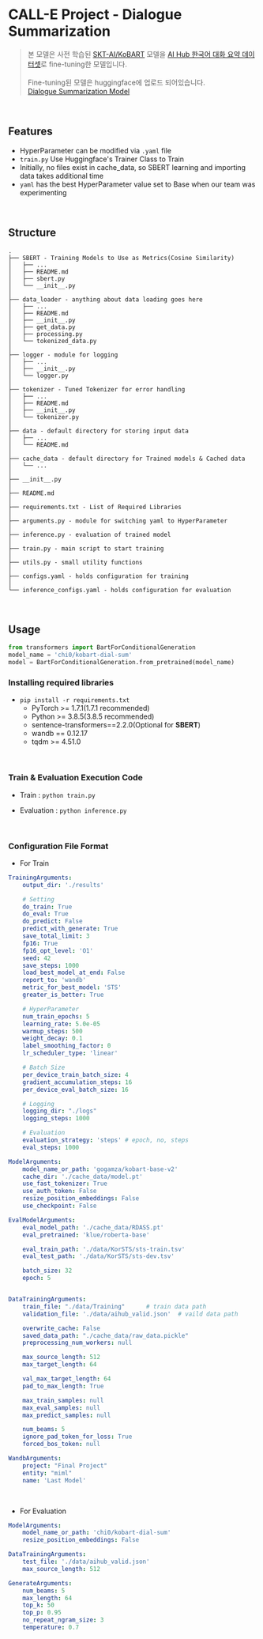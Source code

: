# CALL-E Project - Dialogue Summarization

>본 모델은 사전 학습된 [SKT-AI/KoBART](https://github.com/SKT-AI/KoBART#release) 모델을 [AI Hub 한국어 대화 요약 데이터셋](https://aihub.or.kr/aidata/30714)로 fine-tuning한 모델입니다. <br><br>
Fine-tuning된 모델은 huggingface에 업로드 되어있습니다.<br>[Dialogue Summarization Model](https://huggingface.co/chi0/kobart-dial-sum)
<br>

## Features
* HyperParameter can be modified via `.yaml` file
* `train.py` Use Huggingface's Trainer Class to Train
* Initially, no files exist in cache_data, so SBERT learning and importing data takes additional time
* `yaml` has the best HyperParameter value set to Base when our team was experimenting

<br>

## Structure
```
.
├── SBERT - Training Models to Use as Metrics(Cosine Similarity)
│   ├── ...
│   ├── README.md
│   ├── sbert.py
│   └── __init__.py
│
├── data_loader - anything about data loading goes here
│   ├── ...
│   ├── README.md
│   ├── __init__.py
│   ├── get_data.py
│   ├── processing.py
│   └── tokenized_data.py
│
├── logger - module for logging
│   ├── ...
│   ├── __init__.py
│   └── logger.py
│
├── tokenizer - Tuned Tokenizer for error handling
│   ├── ...
│   ├── README.md
│   ├── __init__.py
│   └── tokenizer.py
│
├── data - default directory for storing input data
│   ├── ...
│   └── README.md
│
├── cache_data - default directory for Trained models & Cached data
│   └── ...
│
├── __init__.py
│
├── README.md
│
├── requirements.txt - List of Required Libraries
│
├── arguments.py - module for switching yaml to HyperParameter
│
├── inference.py - evaluation of trained model
│
├── train.py - main script to start training
│
├── utils.py - small utility functions
│
├── configs.yaml - holds configuration for training
│
└── inference_configs.yaml - holds configuration for evaluation

```

<br>

## Usage
```python
from transformers import BartForConditionalGeneration
model_name = 'chi0/kobart-dial-sum'
model = BartForConditionalGeneration.from_pretrained(model_name)
```

### Installing required libraries
* `pip install -r requirements.txt`
  * PyTorch >= 1.7.1(1.7.1 recommended)
  * Python >= 3.8.5(3.8.5 recommended)
  * sentence-transformers==2.2.0(Optional for **SBERT**)
  * wandb == 0.12.17
  * tqdm >= 4.51.0


<br>

### Train & Evaluation Execution Code
* Train : `python train.py`

* Evaluation : `python inference.py`

<br>

### Configuration File Format
* For Train

```yaml
TrainingArguments:
    output_dir: './results'

    # Setting
    do_train: True
    do_eval: True
    do_predict: False
    predict_with_generate: True
    save_total_limit: 3
    fp16: True
    fp16_opt_level: 'O1'
    seed: 42
    save_steps: 1000
    load_best_model_at_end: False
    report_to: 'wandb'
    metric_for_best_model: 'STS'
    greater_is_better: True

    # HyperParameter
    num_train_epochs: 5
    learning_rate: 5.0e-05
    warmup_steps: 500
    weight_decay: 0.1
    label_smoothing_factor: 0
    lr_scheduler_type: 'linear'

    # Batch Size
    per_device_train_batch_size: 4
    gradient_accumulation_steps: 16
    per_device_eval_batch_size: 16

    # Logging
    logging_dir: "./logs"
    logging_steps: 1000

    # Evaluation
    evaluation_strategy: 'steps' # epoch, no, steps
    eval_steps: 1000

ModelArguments:
    model_name_or_path: 'gogamza/kobart-base-v2'
    cache_dir: './cache_data/model.pt'
    use_fast_tokenizer: True
    use_auth_token: False
    resize_position_embeddings: False
    use_checkpoint: False

EvalModelArguments:
    eval_model_path: './cache_data/RDASS.pt'
    eval_pretrained: 'klue/roberta-base'

    eval_train_path: './data/KorSTS/sts-train.tsv'
    eval_test_path: './data/KorSTS/sts-dev.tsv'

    batch_size: 32
    epoch: 5


DataTrainingArguments:
    train_file: "./data/Training"      # train data path
    validation_file: './data/aihub_valid.json'  # vaild data path

    overwrite_cache: False
    saved_data_path: "./cache_data/raw_data.pickle"
    preprocessing_num_workers: null

    max_source_length: 512
    max_target_length: 64

    val_max_target_length: 64
    pad_to_max_length: True

    max_train_samples: null    
    max_eval_samples: null      
    max_predict_samples: null   

    num_beams: 5               
    ignore_pad_token_for_loss: True
    forced_bos_token: null    

WandbArguments:
    project: "Final Project"
    entity: "miml"
    name: 'Last Model'
```

<br>

* For Evaluation

```yaml
ModelArguments:
    model_name_or_path: 'chi0/kobart-dial-sum'
    resize_position_embeddings: False

DataTrainingArguments:
    test_file: './data/aihub_valid.json'
    max_source_length: 512

GenerateArguments:
    num_beams: 5
    max_length: 64
    top_k: 50
    top_p: 0.95
    no_repeat_ngram_size: 3
    temperature: 0.7
```
